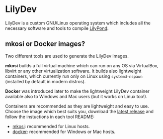 # LilyDev

LilyDev is a custom GNU/Linux operating system which includes
all the necessary software and tools to compile
[LilyPond](http://lilypond.org/).

## mkosi or Docker images?

Two different tools are used to generate the LilyDev images.

**mkosi** builds a full virtual machine which can run on any OS via
VirtualBox, libvirt or any other virtualization software. It builds
also lightweight containers, which currently run only on Linux
using `systemd-nspawn` (installed by default in modern distros).

**Docker** was introduced later to make the lightweight LilyDev container
available also to Windows and Mac users (but it works on Linux too!).

Containers are recommended as they are lightweight and easy to use.
Choose the image which best suits you, download the
[latest release](https://github.com/fedelibre/LilyDevOS/releases/latest)
and follow the instuctions in each tool README:

* [mkosi](mkosi/): recommended for Linux hosts.
* [docker](docker/): recommended for Windows or Mac hosts.

